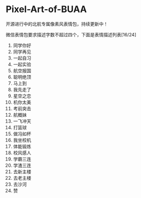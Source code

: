 # Pixel-Art-of-BUAA
开源进行中的北航专属像素风表情包，持续更新中！

微信表情包要求描述字数不超过四个，下面是表情描述列表[16/24]  
 
  
1. 同学你好  
2. 同学再见  
3. 一起自习  
4. 一起实验  
5. 航空报国  
6. 聪明绝顶  
7. 马上到  
8. 我先走了  
9. 星空之恋   
10. 机你太美  
11. 考前突击    
12. 航概妹  
13. 一飞冲天  
14. 打篮球  
15. 做冯如杯  
16. 我坐校机  
17. 体能锻炼  
18. 校风感人  
19. 学霸三连  
20. 学渣三连  
21. 去新主楼  
22. 去老主楼  
23. 去沙河  
24. 赞 
